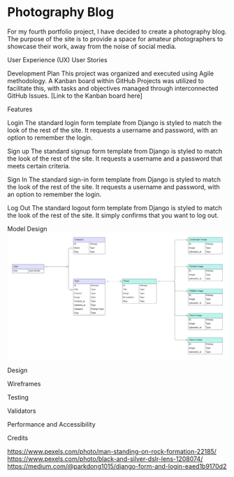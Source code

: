 # Photography Blog

For my fourth portfolio project, I have decided to create a photography blog. The purpose of the site is to provide a space for amateur photographers to showcase their work, away from the noise of social media.

User Experience (UX)
User Stories

Development Plan
This project was organized and executed using Agile methodology. A Kanban board within GitHub Projects was utilized to facilitate this, with tasks and objectives managed through interconnected GitHub Issues. [Link to the Kanban board here]

Features

Login
The standard login form template from Django is styled to match the look of the rest of the site. It requests a username and password, with an option to remember the login.

Sign up
The standard signup form template from Django is styled to match the look of the rest of the site. It requests a username and a password that meets certain criteria.

Sign In
The standard sign-in form template from Django is styled to match the look of the rest of the site. It requests a username and password, with an option to remember the login.

Log Out
The standard logout form template from Django is styled to match the look of the rest of the site. It simply confirms that you want to log out.


Model Design
![alt text](<documentation/erd/Database ER diagram Photography Blog.png>)

Design

Wireframes

Testing

Validators

Performance and Accessibility



Credits

https://www.pexels.com/photo/man-standing-on-rock-formation-22185/
https://www.pexels.com/photo/black-and-silver-dslr-lens-1208074/
https://medium.com/@parkdong1015/django-form-and-login-eaed1b9170d2